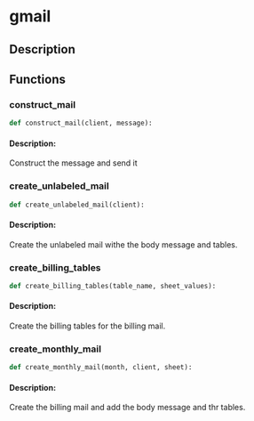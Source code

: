 # gmail

## Description



## Functions

### construct_mail
```python
def construct_mail(client, message):
```

#### Description: 
Construct the message and send it


### create_unlabeled_mail
```python
def create_unlabeled_mail(client):
```

#### Description: 
Create the unlabeled mail withe the body message and tables.


### create_billing_tables
```python
def create_billing_tables(table_name, sheet_values):
```

#### Description: 
Create the billing tables for the billing mail.


### create_monthly_mail
```python
def create_monthly_mail(month, client, sheet):
```

#### Description: 
Create the billing mail and add the body message and thr tables.


